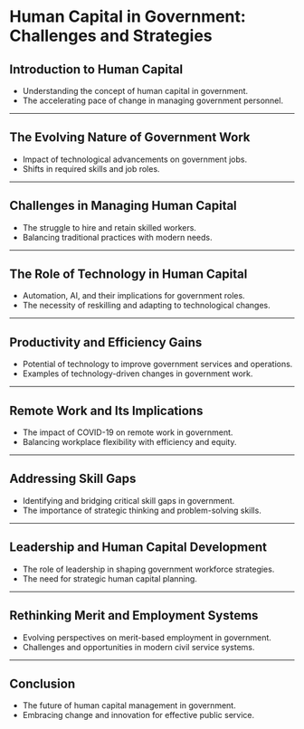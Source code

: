 # Human Capital in Government: Challenges and Strategies

## Introduction to Human Capital
- Understanding the concept of human capital in government.
- The accelerating pace of change in managing government personnel.

---

## The Evolving Nature of Government Work
- Impact of technological advancements on government jobs.
- Shifts in required skills and job roles.

---

## Challenges in Managing Human Capital
- The struggle to hire and retain skilled workers.
- Balancing traditional practices with modern needs.

---

## The Role of Technology in Human Capital
- Automation, AI, and their implications for government roles.
- The necessity of reskilling and adapting to technological changes.

---

## Productivity and Efficiency Gains
- Potential of technology to improve government services and operations.
- Examples of technology-driven changes in government work.

---

## Remote Work and Its Implications
- The impact of COVID-19 on remote work in government.
- Balancing workplace flexibility with efficiency and equity.

---

## Addressing Skill Gaps
- Identifying and bridging critical skill gaps in government.
- The importance of strategic thinking and problem-solving skills.

---

## Leadership and Human Capital Development
- The role of leadership in shaping government workforce strategies.
- The need for strategic human capital planning.

---

## Rethinking Merit and Employment Systems
- Evolving perspectives on merit-based employment in government.
- Challenges and opportunities in modern civil service systems.

---

## Conclusion
- The future of human capital management in government.
- Embracing change and innovation for effective public service.
